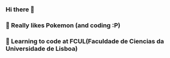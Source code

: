 ### Hi there 👋
### 👯 Really likes Pokemon (and coding :P)
### 🔭 Learning to code at FCUL(Faculdade de Ciencias da Universidade de Lisboa)

<!--
**Sagan36/Sagan36** is a ✨ _special_ ✨ repository because its `README.md` (this file) appears on your GitHub profile.

Here are some ideas to get you started:

- 🔭 I’m currently working on ...
- 🌱 I’m currently learning ...
- 👯 I’m looking to collaborate on ...
- 🤔 I’m looking for help with ...
- 💬 Ask me about ...
- 📫 How to reach me: ...
- 😄 Pronouns: ...
- ⚡ Fun fact: ...
-->

